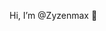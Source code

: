  Hi, I’m @Zyzenmax 👋

<!---
Zyzenmax/Zyzenmax is a ✨ special ✨ repository because its `README.md` (this file) appears on your GitHub profile.
You can click the Preview link to take a look at your changes.
--->
